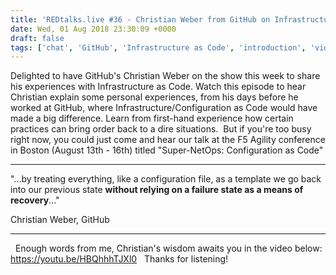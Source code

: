 ```yaml
---
title: 'REDtalks.live #36 - Christian Weber from GitHub on Infrastructure as Code'
date: Wed, 01 Aug 2018 23:30:09 +0000
draft: false
tags: ['chat', 'GitHub', 'Infrastructure as Code', 'introduction', 'video']
---
```


Delighted to have GitHub's Christian Weber on the show this week to share his experiences with Infrastructure as Code. Watch this episode to hear Christian explain some personal experiences, from his days before he worked at GitHub, where Infrastructure/Configuration as Code would have made a big difference. Learn from first-hand experience how certain practices can bring order back to a dire situations.  But if you're too busy right now, you could just come and hear our talk at the F5 Agility conference in Boston (August 13th - 16th) titled "Super-NetOps: Configuration as Code"

* * *

"...by treating everything, like a configuration file, as a template we go back into our previous state **without relying on a failure state as a means of recovery**..."

Christian Weber, GitHub

* * *

  Enough words from me, Christian's wisdom awaits you in the video below: https://youtu.be/HBQhhhTJXl0   Thanks for listening!